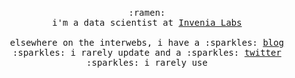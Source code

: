 <p align="center">
  <br>
  <samp>
    :ramen:	    
    <br>i'm a data scientist at <a href="https://www.invenia.ca/labs/">Invenia Labs</a>
    <br><br>elsewhere on the interwebs, i have a :sparkles: <a href="https://measrainsey.com/">blog</a> :sparkles: i rarely update and a :sparkles: <a href="https://twitter.com/measrainsey">twitter</a> :sparkles: i rarely use
  </samp>
</p>
